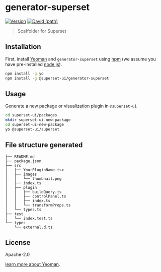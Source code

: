 # generator-superset

[![Version](https://img.shields.io/npm/v/@superset-ui/generator-superset.svg?style=flat)](https://img.shields.io/npm/v/@superset-ui/generator-superset.svg?style=flat-square)
[![David (path)](https://img.shields.io/david/apache-superset/superset-ui.svg?path=packages%2Fgenerator-superset&style=flat-square)](https://david-dm.org/apache-superset/superset-ui?path=packages/generator-superset)

> Scaffolder for Superset

## Installation

First, install [Yeoman](http://yeoman.io) and `generator-superset` using
[npm](https://www.npmjs.com/) (we assume you have pre-installed [node.js](https://nodejs.org/)).

```bash
npm install -g yo
npm install -g @superset-ui/generator-superset
```

## Usage

Generate a new package or visualization plugin in `@superset-ui`

```bash
cd superset-ui/packages
mkdir superset-ui-new-package
cd superset-ui-new-package
yo @superset-ui/superset
```

## File structure generated

```
├── README.md
├── package.json
├── src
│   ├── YourPluginName.tsx
│   ├── images
│   │   └── thumbnail.png
│   ├── index.ts
│   ├── plugin
│   │   ├── buildQuery.ts
│   │   ├── controlPanel.ts
│   │   ├── index.ts
│   │   └── transformProps.ts
│   └── types.ts
├── test
│   └── index.test.ts
└── types
    └── external.d.ts
```

## License

Apache-2.0

[learn more about Yeoman](http://yeoman.io/).
